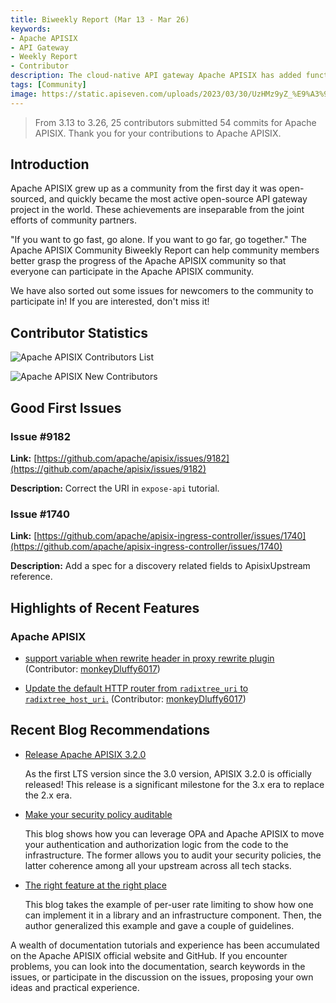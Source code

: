 ```yaml
---
title: Biweekly Report (Mar 13 - Mar 26)
keywords:
- Apache APISIX
- API Gateway
- Weekly Report
- Contributor
description: The cloud-native API gateway Apache APISIX has added functions such as supporting variables when rewriting the header in the proxy rewrite plugin and updating the default HTTP router from `radixtree_uri` to `radixtree_host_uri`.
tags: [Community]
image: https://static.apiseven.com/uploads/2023/03/30/UzHMz9yZ_%E9%A3%9E%E4%B9%A620230301-134628.png
---
```


> From 3.13 to 3.26, 25 contributors submitted 54 commits for Apache APISIX. Thank you for your contributions to Apache APISIX.

<!--truncate-->

## Introduction

Apache APISIX grew up as a community from the first day it was open-sourced, and quickly became the most active open-source API gateway project in the world. These achievements are inseparable from the joint efforts of community partners.

"If you want to go fast, go alone. If you want to go far, go together." The Apache APISIX Community Biweekly Report can help community members better grasp the progress of the Apache APISIX community so that everyone can participate in the Apache APISIX community.

We have also sorted out some issues for newcomers to the community to participate in! If you are interested, don't miss it!

## Contributor Statistics

![Apache APISIX Contributors List](https://static.apiseven.com/uploads/2023/03/28/csedWKi7_%E7%A4%BE%E5%8C%BA%E5%8F%8C%E5%91%A8%E6%8A%A5-%E8%B4%A1%E7%8C%AE%E8%80%85%E6%B5%B7%E6%8A%A5-06%E6%9C%9F.png)

![Apache APISIX New Contributors](https://static.apiseven.com/uploads/2023/03/28/cyWb9xTh_%E7%A4%BE%E5%8C%BA%E5%8F%8C%E5%91%A8%E6%8A%A5-%E6%96%B0%E6%99%8B%E6%B5%B7%E6%8A%A5-06%E5%91%A8.png)

## Good First Issues

### Issue #9182

**Link:** [https://github.com/apache/apisix/issues/9182](https://github.com/apache/apisix/issues/9182)

**Description:** Correct the URI in `expose-api` tutorial.

### Issue #1740

**Link:** [https://github.com/apache/apisix-ingress-controller/issues/1740](https://github.com/apache/apisix-ingress-controller/issues/1740)

**Description:** Add a spec for a discovery related fields to ApisixUpstream reference.

## Highlights of Recent Features

### Apache APISIX

- [support variable when rewrite header in proxy rewrite plugin](https://github.com/apache/apisix/pull/9112) (Contributor: [monkeyDluffy6017](https://github.com/monkeyDluffy6017))

- [Update the default HTTP router from `radixtree_uri` to `radixtree_host_uri`.](https://github.com/apache/apisix/pull/9047) (Contributor: [monkeyDluffy6017](https://github.com/monkeyDluffy6017))

## Recent Blog Recommendations

- [Release Apache APISIX 3.2.0](https://apisix.apache.org/blog/2023/03/10/release-apache-apisix-3.2.0/)

  As the first LTS version since the 3.0 version, APISIX 3.2.0 is officially released! This release is a significant milestone for the 3.x era to replace the 2.x era.

- [Make your security policy auditable](https://apisix.apache.org/blog/2023/03/02/security-policy-auditable/)

  This blog shows how you can leverage OPA and Apache APISIX to move your authentication and authorization logic from the code to the infrastructure. The former allows you to audit your security policies, the latter coherence among all your upstream across all tech stacks.

- [The right feature at the right place](https://apisix.apache.org/blog/2023/01/18/consul-with-apisix/)

  This blog takes the example of per-user rate limiting to show how one can implement it in a library and an infrastructure component. Then, the author generalized this example and gave a couple of guidelines.

A wealth of documentation tutorials and experience has been accumulated on the Apache APISIX official website and GitHub. If you encounter problems, you can look into the documentation, search keywords in the issues, or participate in the discussion on the issues, proposing your own ideas and practical experience.
